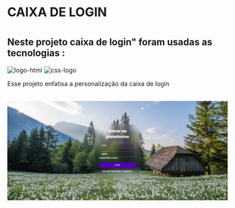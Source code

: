 <h1>CAIXA DE LOGIN<H1/>
<h2>Neste projeto caixa de login" foram usadas as tecnologias :</h2>
 <img src="https://img.shields.io/badge/HTML5-E34F26?style=for-the-badge&logo=html5&logoColor=white" alt="logo-html" />
 <img src="https://img.shields.io/badge/CSS3-1572B6?style=for-the-badge&logo=css3&logoColor=white" alt="css-logo" />
 <br>
 <p>Esse projeto enfatisa a personalização da caixa de login</p>
 <br>
 <img src="https://raw.githubusercontent.com/Carliane-Carvalho/projeto-Login/81ae2d3cca15cccec1df39afc0eb7b5649dad69b/img/imagem-logo.png"/>
 
